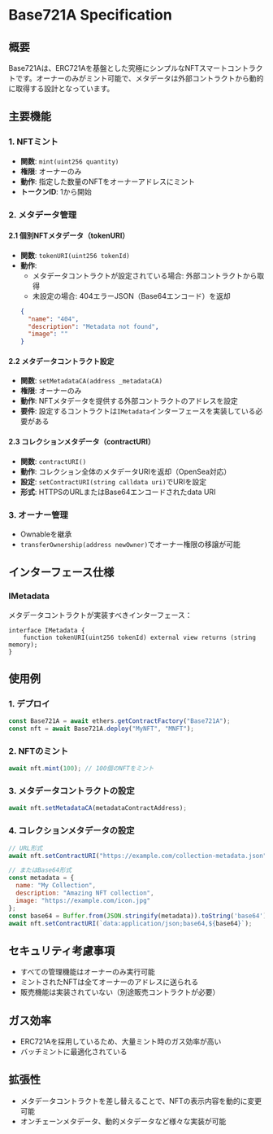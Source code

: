 # Base721A Specification

## 概要
Base721Aは、ERC721Aを基盤とした究極にシンプルなNFTスマートコントラクトです。オーナーのみがミント可能で、メタデータは外部コントラクトから動的に取得する設計となっています。

## 主要機能

### 1. NFTミント
- **関数**: `mint(uint256 quantity)`
- **権限**: オーナーのみ
- **動作**: 指定した数量のNFTをオーナーアドレスにミント
- **トークンID**: 1から開始

### 2. メタデータ管理

#### 2.1 個別NFTメタデータ（tokenURI）
- **関数**: `tokenURI(uint256 tokenId)`
- **動作**:
  - メタデータコントラクトが設定されている場合: 外部コントラクトから取得
  - 未設定の場合: 404エラーJSON（Base64エンコード）を返却
  ```json
  {
    "name": "404",
    "description": "Metadata not found",
    "image": ""
  }
  ```

#### 2.2 メタデータコントラクト設定
- **関数**: `setMetadataCA(address _metadataCA)`
- **権限**: オーナーのみ
- **動作**: NFTメタデータを提供する外部コントラクトのアドレスを設定
- **要件**: 設定するコントラクトは`IMetadata`インターフェースを実装している必要がある

#### 2.3 コレクションメタデータ（contractURI）
- **関数**: `contractURI()`
- **動作**: コレクション全体のメタデータURIを返却（OpenSea対応）
- **設定**: `setContractURI(string calldata uri)`でURIを設定
- **形式**: HTTPSのURLまたはBase64エンコードされたdata URI

### 3. オーナー管理
- Ownableを継承
- `transferOwnership(address newOwner)`でオーナー権限の移譲が可能

## インターフェース仕様

### IMetadata
メタデータコントラクトが実装すべきインターフェース：
```solidity
interface IMetadata {
    function tokenURI(uint256 tokenId) external view returns (string memory);
}
```

## 使用例

### 1. デプロイ
```javascript
const Base721A = await ethers.getContractFactory("Base721A");
const nft = await Base721A.deploy("MyNFT", "MNFT");
```

### 2. NFTのミント
```javascript
await nft.mint(100); // 100個のNFTをミント
```

### 3. メタデータコントラクトの設定
```javascript
await nft.setMetadataCA(metadataContractAddress);
```

### 4. コレクションメタデータの設定
```javascript
// URL形式
await nft.setContractURI("https://example.com/collection-metadata.json");

// またはBase64形式
const metadata = {
  name: "My Collection",
  description: "Amazing NFT collection",
  image: "https://example.com/icon.jpg"
};
const base64 = Buffer.from(JSON.stringify(metadata)).toString('base64');
await nft.setContractURI(`data:application/json;base64,${base64}`);
```

## セキュリティ考慮事項
- すべての管理機能はオーナーのみ実行可能
- ミントされたNFTは全てオーナーのアドレスに送られる
- 販売機能は実装されていない（別途販売コントラクトが必要）

## ガス効率
- ERC721Aを採用しているため、大量ミント時のガス効率が高い
- バッチミントに最適化されている

## 拡張性
- メタデータコントラクトを差し替えることで、NFTの表示内容を動的に変更可能
- オンチェーンメタデータ、動的メタデータなど様々な実装が可能